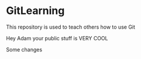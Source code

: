 # GitLearning

This repository is used to teach others how to use Git


Hey Adam your public stuff is VERY COOL

Some changes
